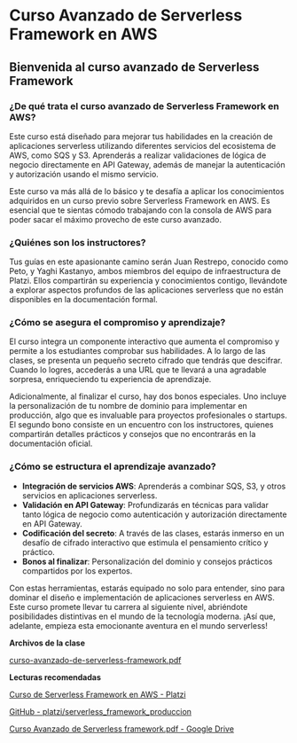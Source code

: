 # Curso Avanzado de Serverless Framework en AWS

## Bienvenida al curso avanzado de Serverless Framework

### ¿De qué trata el curso avanzado de Serverless Framework en AWS?
Este curso está diseñado para mejorar tus habilidades en la creación de aplicaciones serverless utilizando diferentes servicios del ecosistema de AWS, como SQS y S3. Aprenderás a realizar validaciones de lógica de negocio directamente en API Gateway, además de manejar la autenticación y autorización usando el mismo servicio.

Este curso va más allá de lo básico y te desafía a aplicar los conocimientos adquiridos en un curso previo sobre Serverless Framework en AWS. Es esencial que te sientas cómodo trabajando con la consola de AWS para poder sacar el máximo provecho de este curso avanzado.

### ¿Quiénes son los instructores?

Tus guías en este apasionante camino serán Juan Restrepo, conocido como Peto, y Yaghi Kastanyo, ambos miembros del equipo de infraestructura de Platzi. Ellos compartirán su experiencia y conocimientos contigo, llevándote a explorar aspectos profundos de las aplicaciones serverless que no están disponibles en la documentación formal.

### ¿Cómo se asegura el compromiso y aprendizaje?

El curso integra un componente interactivo que aumenta el compromiso y permite a los estudiantes comprobar sus habilidades. A lo largo de las clases, se presenta un pequeño secreto cifrado que tendrás que descifrar. Cuando lo logres, accederás a una URL que te llevará a una agradable sorpresa, enriqueciendo tu experiencia de aprendizaje.

Adicionalmente, al finalizar el curso, hay dos bonos especiales. Uno incluye la personalización de tu nombre de dominio para implementar en producción, algo que es invaluable para proyectos profesionales o startups. El segundo bono consiste en un encuentro con los instructores, quienes compartirán detalles prácticos y consejos que no encontrarás en la documentación oficial.

### ¿Cómo se estructura el aprendizaje avanzado?

- **Integración de servicios AWS**: Aprenderás a combinar SQS, S3, y otros servicios en aplicaciones serverless.
- **Validación en API Gateway**: Profundizarás en técnicas para validar tanto lógica de negocio como autenticación y autorización directamente en API Gateway.
- **Codificación del secreto**: A través de las clases, estarás inmerso en un desafío de cifrado interactivo que estimula el pensamiento crítico y práctico.
- **Bonos al finalizar**: Personalización del dominio y consejos prácticos compartidos por los expertos.

Con estas herramientas, estarás equipado no solo para entender, sino para dominar el diseño e implementación de aplicaciones serverless en AWS. Este curso promete llevar tu carrera al siguiente nivel, abriéndote posibilidades distintivas en el mundo de la tecnología moderna. ¡Así que, adelante, empieza esta emocionante aventura en el mundo serverless!

**Archivos de la clase**

[curso-avanzado-de-serverless-framework.pdf](https://static.platzi.com/media/public/uploads/curso-avanzado-de-serverless-framework_7f34d181-296f-40c3-b7f3-63b38ab5bd1e.pdf)

**Lecturas recomendadas**

[Curso de Serverless Framework en AWS - Platzi](https://platzi.com/cursos/serverless/)

[GitHub - platzi/serverless_framework_produccion](https://github.com/platzi/serverless_framework_produccion)

[Curso Avanzado de Serverless framework.pdf - Google Drive](https://drive.google.com/file/d/1SVOTmCQ87oCHQlCDVs26JzoRM389pdEm/view?usp=share_link)